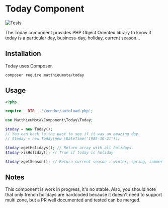 Today Component
===============

![Tests](https://github.com/matthieumota/today/workflows/Tests/badge.svg)

The Today component provides PHP Object Oriented library to know if today is a particular day, business-day, holiday, current season...

## Installation

Today uses Composer.

```
composer require matthieumota/today
```

## Usage

```php
<?php

require __DIR__.'/vendor/autoload.php';

use MatthieuMota\Component\Today\Today;

$today = new Today();
// You can back to the past to see if it was an amazing day.
// $today = new Today(new \DateTime('1985-10-21'));

$today->getHolidays(); // Return array with all holidays.
$today->isHoliday(); // True if today is holiday

$today->getSeason(); // Return current season : winter, spring, summer or autumn
```

## Notes

This component is work in progress, it's no stable. Also, you should note that only french holidays are hardcoded because it doesn't need to support multi zone, but a PR well documented and tested can be merged.
